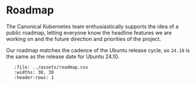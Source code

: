 # Roadmap

The Canonical Kubernetes team enthusiastically supports the idea of a public
roadmap, letting everyone know the headline features we are working on and the
future direction and priorities of the project.

Our roadmap matches the cadence of the Ubuntu release cycle, so `24.10` is the
same as the release date for Ubuntu 24.10. 


``` {csv-table} Canonical Kubernetes public roadmap
   :file: ../assets/roadmap.csv
   :widths: 30, 30
   :header-rows: 1
```
